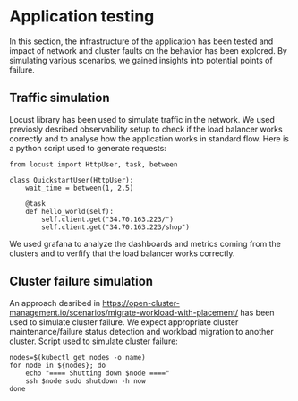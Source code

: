 # Application testing

In this section, the infrastructure of the application has been tested and impact of network and cluster faults on the behavior has been explored. By simulating various scenarios, we gained insights into potential points of failure. 

## Traffic simulation

Locust library has been used to simulate traffic in the network. We used previosly desribed observability setup to check if the load balancer works correctly and to analyse how the application works in standard flow. Here is a python script used to generate requests: 

```
from locust import HttpUser, task, between

class QuickstartUser(HttpUser):
    wait_time = between(1, 2.5)

    @task
    def hello_world(self):
        self.client.get("34.70.163.223/")
        self.client.get("34.70.163.223/shop")
```

We used grafana to analyze the dashboards and metrics coming from the clusters and to verfify that the load balancer works correctly.

## Cluster failure simulation

An approach desribed in https://open-cluster-management.io/scenarios/migrate-workload-with-placement/ has been used to simulate cluster failure. We expect appropriate cluster maintenance/failure status detection and workload migration to another cluster.
Script used to simulate cluster failure:

```
nodes=$(kubectl get nodes -o name)
for node in ${nodes}; do
    echo "==== Shutting down $node ===="
    ssh $node sudo shutdown -h now
done
```